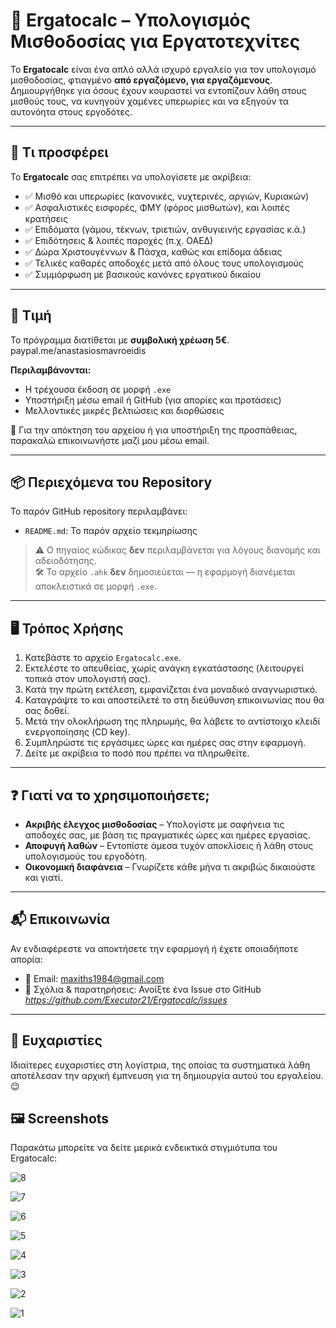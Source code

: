 # 💼 Ergatocalc – Υπολογισμός Μισθοδοσίας για Εργατοτεχνίτες

Το **Ergatocalc** είναι ένα απλό αλλά ισχυρό εργαλείο για τον υπολογισμό μισθοδοσίας, φτιαγμένο **από εργαζόμενο, για εργαζόμενους**. Δημιουργήθηκε για όσους έχουν κουραστεί να εντοπίζουν λάθη στους μισθούς τους, να κυνηγούν χαμένες υπερωρίες και να εξηγούν τα αυτονόητα στους εργοδότες.

---

## 🧾 Τι προσφέρει

Το **Ergatocalc** σας επιτρέπει να υπολογίσετε με ακρίβεια:

- ✅ Μισθό και υπερωρίες (κανονικές, νυχτερινές, αργιών, Κυριακών)
- ✅ Ασφαλιστικές εισφορές, ΦΜΥ (φόρος μισθωτών), και λοιπές κρατήσεις
- ✅ Επιδόματα (γάμου, τέκνων, τριετιών, ανθυγιεινής εργασίας κ.ά.)
- ✅ Επιδότησεις & λοιπές παροχές (π.χ. ΟΑΕΔ)
- ✅ Δώρα Χριστουγέννων & Πάσχα, καθώς και επίδομα άδειας
- ✅ Τελικές καθαρές αποδοχές μετά από όλους τους υπολογισμούς
- ✅ Συμμόρφωση με βασικούς κανόνες εργατικού δικαίου

---

## 💸 Τιμή

Το πρόγραμμα διατίθεται με **συμβολική χρέωση 5€**.
paypal.me/anastasiosmavroeidis

**Περιλαμβάνονται:**

- Η τρέχουσα έκδοση σε μορφή `.exe`
- Υποστήριξη μέσω email ή GitHub (για απορίες και προτάσεις)
- Μελλοντικές μικρές βελτιώσεις και διορθώσεις

📩 Για την απόκτηση του αρχείου ή για υποστήριξη της προσπάθειας, παρακαλώ επικοινωνήστε μαζί μου μέσω email.

---

## 📦 Περιεχόμενα του Repository

Το παρόν GitHub repository περιλαμβάνει:

- `README.md`: Το παρόν αρχείο τεκμηρίωσης

> ⚠️ Ο πηγαίος κώδικας **δεν** περιλαμβάνεται για λόγους διανομής και αδειοδότησης.  
> 🛠 Το αρχείο `.ahk` **δεν** δημοσιεύεται — η εφαρμογή διανέμεται αποκλειστικά σε μορφή `.exe`.

---

## 🖥️ Τρόπος Χρήσης

1. Κατεβάστε το αρχείο `Ergatocalc.exe`.
2. Εκτελέστε το απευθείας, χωρίς ανάγκη εγκατάστασης (λειτουργεί τοπικά στον υπολογιστή σας).
3. Κατά την πρώτη εκτέλεση, εμφανίζεται ένα μοναδικό αναγνωριστικό.
4. Καταγράψτε το και αποστείλετέ το στη διεύθυνση επικοινωνίας που θα σας δοθεί.
5. Μετά την ολοκλήρωση της πληρωμής, θα λάβετε το αντίστοιχο κλειδί ενεργοποίησης (CD key).
6. Συμπληρώστε τις εργάσιμες ώρες και ημέρες σας στην εφαρμογή.
7. Δείτε με ακρίβεια το ποσό που πρέπει να πληρωθείτε.

---

## ❓ Γιατί να το χρησιμοποιήσετε;

- **Ακριβής έλεγχος μισθοδοσίας** – Υπολογίστε με σαφήνεια τις αποδοχές σας, με βάση τις πραγματικές ώρες και ημέρες εργασίας.
- **Αποφυγή λαθών** – Εντοπίστε άμεσα τυχόν αποκλίσεις ή λάθη στους υπολογισμούς του εργοδότη.
- **Οικονομική διαφάνεια** – Γνωρίζετε κάθε μήνα τι ακριβώς δικαιούστε και γιατί.

---

## 📬 Επικοινωνία

Αν ενδιαφέρεστε να αποκτήσετε την εφαρμογή ή έχετε οποιαδήποτε απορία:

- 📧 Email: maxiths1984@gmail.com
- 🐛 Σχόλια & παρατηρήσεις: Ανοίξτε ένα Issue στο GitHub *https://github.com/Executor21/Ergatocalc/issues*

---

## 🙏 Ευχαριστίες

Ιδιαίτερες ευχαριστίες στη λογίστρια, της οποίας τα συστηματικά λάθη αποτέλεσαν την αρχική έμπνευση για τη δημιουργία αυτού του εργαλείου. 😉

## 🖼️ Screenshots

Παρακάτω μπορείτε να δείτε μερικά ενδεικτικά στιγμιότυπα του Ergatocalc:

![8](https://github.com/user-attachments/assets/fad1f194-9e12-4d9e-8905-2692599912e2)

![7](https://github.com/user-attachments/assets/85cf9404-c5cd-47b1-99be-c761cc97df0b)

![6](https://github.com/user-attachments/assets/5178d862-5c43-4161-92f0-bf49149c658e)

![5](https://github.com/user-attachments/assets/d00f36f2-2658-44ed-a004-198394aff763)

![4](https://github.com/user-attachments/assets/d0b86acc-2bde-4929-82a3-2fc77e3a3e97)

![3](https://github.com/user-attachments/assets/cf2c159f-459d-40ea-86fd-49e50c661990)

![2](https://github.com/user-attachments/assets/7930f06c-26fb-44da-b345-dac4543f3544)

![1](https://github.com/user-attachments/assets/17da7279-bfbe-481a-bc5c-91f357921ebe)
